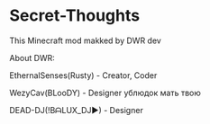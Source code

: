 # Secret-Thoughts
This Minecraft mod makked by DWR dev

About DWR:

EthernalSenses(Rusty) - Creator, Coder

WezyCav(BLooDY) - Designer ублюдок мать твою

DEAD-DJ(!BᗩLUX_DJ►) - Designer

